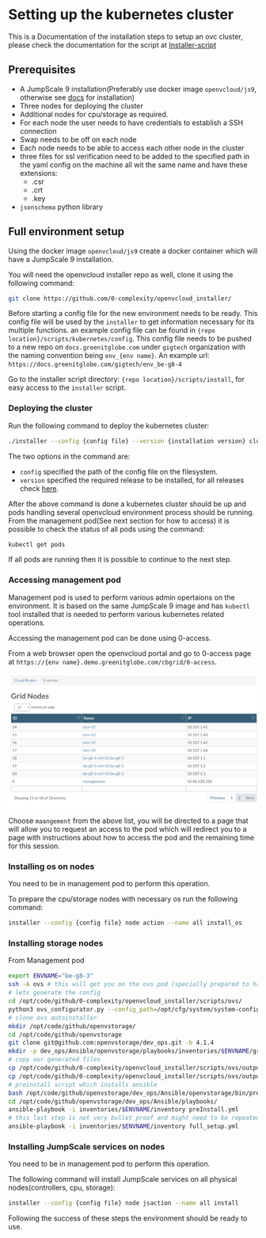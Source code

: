 # Setting up the kubernetes cluster

This is a Documentation of the installation steps to setup an ovc cluster, please check the documentation for the script at [Installer-script](Installer-script.md)

## Prerequisites

- A JumpScale 9 installation(Preferably use docker image `openvcloud/js9`, otherwise see [docs](https://github.com/Jumpscale/bash) for installation)
- Three nodes for deploying the cluster
- Additional nodes for cpu/storage as required. 
- For each node the user needs to have credentials to establish a SSH connection
- Swap needs to be off on each node
- Each node needs to be able to access each other node in the cluster
- three files for ssl verification need to be added to the  specified path in the yaml config on the machine all wit
  the same name and have these extensions:
  - .csr
  - .crt
  - .key
- `jsonschema` python library

## Full environment setup

Using the docker image `openvcloud/js9` create a docker container which will have a JumpScale 9 installation.

You will need the openvcloud installer repo as well, clone it using the following command:

```bash
git clone https://github.com/0-complexity/openvcloud_installer/
```

Before starting a config file for the new environment needs to be ready. This config file will be used by the `installer` to get information necessary for its multiple functions. an example config file can be found in `{repo location}/scripts/kubernetes/config`. This config file needs to be pushed to a new repo on `docs.greenitglobe.com` under `gigtech` organization with the naming convention being `env_{env name}`. An example url: `https://docs.greenitglobe.com/gigtech/env_be-g8-4`

Go to the installer script directory: `{repo location}/scripts/install`, for easy access to the `installer` script.

### Deploying the cluster

Run the following command to deploy the kubernetes cluster:

```bash
./installer --config {config file} --version {installation version} cluster deploy
```

The two options in the command are:

- `config` specified the path of the config file on the filesystem.
- `version` specified the required release to be installed, for all releases check [here](https://github.com/0-complexity/home/tree/master/manifests).

After the above command is done a kubernetes cluster should be up and pods handling several openvcloud environment process should be running.
From the management pod(See next section for how to access) it is possible to check the status of all pods using the command:

```bash
kubectl get pods
```

If all pods are running then it is possible to continue to the next step.

### Accessing management pod

Management pod is used to perform various admin opertaions on the environment. It is based on the same JumpScale 9 image and has `kubectl` tool installed that is needed to perform various kubernetes related operations.

Accessing the management pod can be done using 0-access.

From a web browser open the openvcloud portal and go to 0-access page at `https://{env name}.demo.greenitglobe.com/cbgrid/0-access`.

![0-access](0-access.png)

Choose `maangement` from the above list, you will be directed to a page that will allow you to request an access to the pod which will redirect you to a page with instructions about how to access the pod and the remaining time for this session.

### Installing os on nodes

You need to be in management pod to perform this operation.

To prepare the cpu/storage nodes with necessary os run the following command:

```bash
installer --config {config file} node action --name all install_os
```

### Installing storage nodes

From Management pod
```bash
export ENVNAME="be-g8-3"
ssh -A ovs # this will get you on the ovs pod (specially prepared to have systemd)  
# lets generate the config
cd /opt/code/github/0-complexity/openvcloud_installer/scripts/ovs/
python3 ovs_configurator.py --config_path=/opt/cfg/system/system-config.yaml
# clone ovs autoinstaller
mkdir /opt/code/github/openvstorage/
cd /opt/code/github/openvstorage
git clone git@github.com:openvstorage/dev_ops.git -b 4.1.4
mkdir -p dev_ops/Ansible/openvstorage/playbooks/inventories/$ENVNAME/group_vars
# copy our generated files
cp /opt/code/github/0-complexity/openvcloud_installer/scripts/ovs/output/{inventory,setup.json} /opt/code/github/openvstorage/dev_ops/Ansible/openvstorage/playbooks/inventoeries/$ENVNAME/
cp /opt/code/github/0-complexity/openvcloud_installer/scripts/ovs/output/all /opt/code/github/openvstorage/dev_ops/Ansible/openvstorage/playbooks/inventoeries/$ENVNAME/group_vars
# preinstall script which installs ansible
bash /opt/code/github/openvstorage/dev_ops/Ansible/openvstorage/bin/pre-install.sh
cd /opt/code/github/openvstorage/dev_ops/Ansible/playbooks/
ansible-playbook -i inventories/$ENVNAME/inventory preInstall.yml
# this last step is not very bullet proof and might need to be repeated
ansible-playbook -i inventories/$ENVNAME/inventory full_setup.yml

```

### Installing JumpScale services on nodes

You need to be in management pod to perform this operation.

The following command will install JumpScale services on all physical nodes(controllers, cpu, storage):

```bash
installer --config {config file} node jsaction --name all install
```

Following the success of these steps the environment should be ready to use.
